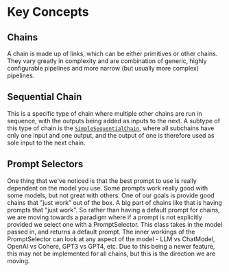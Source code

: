 # Key Concepts

## Chains

A chain is made up of links, which can be either primitives or other chains.
They vary greatly in complexity and are combination of generic, highly configurable pipelines and more narrow (but usually more complex) pipelines.

## Sequential Chain

This is a specific type of chain where multiple other chains are run in sequence, with the outputs being added as inputs
to the next. A subtype of this type of chain is the [`SimpleSequentialChain`](./generic/sequential_chains.html#simplesequentialchain), where all subchains have only one input and one output,
and the output of one is therefore used as sole input to the next chain.

## Prompt Selectors

One thing that we've noticed is that the best prompt to use is really dependent on the model you use.
Some prompts work really good with some models, but not great with others.
One of our goals is provide good chains that "just work" out of the box.
A big part of chains like that is having prompts that "just work".
So rather than having a default prompt for chains, we are moving towards a paradigm where if a prompt is not explicitly
provided we select one with a PromptSelector. This class takes in the model passed in, and returns a default prompt.
The inner workings of the PromptSelector can look at any aspect of the model - LLM vs ChatModel, OpenAI vs Cohere, GPT3 vs GPT4, etc.
Due to this being a newer feature, this may not be implemented for all chains, but this is the direction we are moving.
